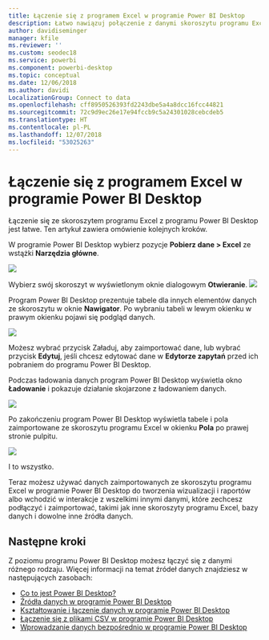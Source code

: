 ```yaml
---
title: Łączenie się z programem Excel w programie Power BI Desktop
description: Łatwo nawiązuj połączenie z danymi skoroszytu programu Excel i korzystaj z nich w programie Power BI Desktop
author: davidiseminger
manager: kfile
ms.reviewer: ''
ms.custom: seodec18
ms.service: powerbi
ms.component: powerbi-desktop
ms.topic: conceptual
ms.date: 12/06/2018
ms.author: davidi
LocalizationGroup: Connect to data
ms.openlocfilehash: cff8950526393fd2243dbe5a4a8dcc16fcc44821
ms.sourcegitcommit: 72c9d9ec26e17e94fccb9c5a24301028cebcdeb5
ms.translationtype: HT
ms.contentlocale: pl-PL
ms.lasthandoff: 12/07/2018
ms.locfileid: "53025263"
---
```

# <a name="connect-to-excel-in-power-bi-desktop"></a>Łączenie się z programem Excel w programie Power BI Desktop
Łączenie się ze skoroszytem programu Excel z programu Power BI Desktop jest łatwe. Ten artykuł zawiera omówienie kolejnych kroków.

W programie Power BI Desktop wybierz pozycje **Pobierz dane > Excel** ze wstążki **Narzędzia główne**.

![](media/desktop-connect-excel/connect_to_excel_1.png)

Wybierz swój skoroszyt w wyświetlonym oknie dialogowym **Otwieranie**.
![](media/desktop-connect-excel/connect_to_excel_2.png)

Program Power BI Desktop prezentuje tabele dla innych elementów danych ze skoroszytu w oknie **Nawigator**. Po wybraniu tabeli w lewym okienku w prawym okienku pojawi się podgląd danych.

![](media/desktop-connect-excel/connect_to_excel_3.png)

Możesz wybrać przycisk Załaduj, aby zaimportować dane, lub wybrać przycisk **Edytuj**, jeśli chcesz edytować dane w **Edytorze zapytań** przed ich pobraniem do programu Power BI Desktop.

Podczas ładowania danych program Power BI Desktop wyświetla okno **Ładowanie** i pokazuje działanie skojarzone z ładowaniem danych.  

![](media/desktop-connect-excel/connect_to_excel_4.png)

Po zakończeniu program Power BI Desktop wyświetla tabele i pola zaimportowane ze skoroszytu programu Excel w okienku **Pola** po prawej stronie pulpitu.

![](media/desktop-connect-excel/connect_to_excel_5.png)

I to wszystko.

Teraz możesz używać danych zaimportowanych ze skoroszytu programu Excel w programie Power BI Desktop do tworzenia wizualizacji i raportów albo wchodzić w interakcje z wszelkimi innymi danymi, które zechcesz podłączyć i zaimportować, takimi jak inne skoroszyty programu Excel, bazy danych i dowolne inne źródła danych.

## <a name="next-steps"></a>Następne kroki
Z poziomu programu Power BI Desktop możesz łączyć się z danymi różnego rodzaju. Więcej informacji na temat źródeł danych znajdziesz w następujących zasobach:

* [Co to jest Power BI Desktop?](desktop-what-is-desktop.md)
* [Źródła danych w programie Power BI Desktop](desktop-data-sources.md)
* [Kształtowanie i łączenie danych w programie Power BI Desktop](desktop-shape-and-combine-data.md)
* [Łączenie się z plikami CSV w programie Power BI Desktop](desktop-connect-csv.md)   
* [Wprowadzanie danych bezpośrednio w programie Power BI Desktop](desktop-enter-data-directly-into-desktop.md)   

